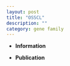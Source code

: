 ```yaml
---
layout: post
title: "OSSCL"
description: ""
category: gene family
---
```


* **Information**  

* **Publication**  


